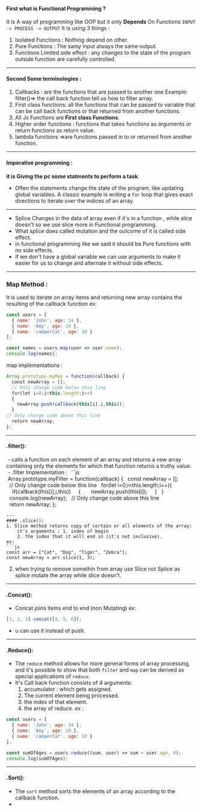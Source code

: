 #### First what is Functional Programming ?
It is A way of programming like OOP but it only __Depends__ On Functions 
`INPUT -> PROCESS -> OUTPUT`
It is using 3 things : 
1. Isolated Functions : Nothing depend on other.
2. Pure Functions : The samy input always the same output.
3. Functions Limited side effect : any changes to the state of the program outside function are carefully controlled.
---
#### Second Some terminologies :
1. Callbacks : are the functions that are passed to another one Example: filter()=> the call back function tell us how to filter array.
2. First class functions: all the functions that can be passed to variable that can be call back functions or that returned from another functions.
3. All Js Functions are **First class Functions**.
4. Higher order functions : functions that takes functions as arguments or return functions as return value.
5. lambda functions =>are functions  passed in to or returned from another function.
---
#### Imperative programming :
**it is Giving the pc some statments to perform a task**.
- Often the statements change the state of the program, like updating global variables. A classic example is writing a `for` loop that gives exact directions to iterate over the indices of an array.
---
- Splice Changes in the data of array even if it's in a function , while slice doesn't so we use slice more in Functional programming.
- What splice does called mutation and the outcome of it is called side effect.
- in functional programming like we said it should be Pure functions with no side effects.
- if we don't have a global variable we can use arguments to make it easier for us to change and alternate it without side effects.
---
### Map Method : 
It is used to iterate on array items and returning new array contains the resulting of the callback function ex: 
```js
const users = [
  { name: 'John', age: 34 },
  { name: 'Amy', age: 20 },
  { name: 'camperCat', age: 10 }
];

const names = users.map(user => user.name);
console.log(names);
```
map implementations : 
``` js
Array.prototype.myMap = function(callback) {
  const newArray = [];
  // Only change code below this line
  for(let i=0;i<this.length;i++)
  {
    newArray.push(callback(this[i],i,this));
  }
// Only change code above this line
  return newArray;
};
```
---
#### .filter():
 - calls a function on each element of an array and returns a new array containing only the elements for which that function returns a truthy value.
 - .filter Implementation :
 ```js
 Array.prototype.myFilter = function(callback) {
  const newArray = [];
  // Only change code below this line
  for(let i=0;i<this.length;i++){
    if(callback(this[i],i,this))
    {
      newArray.push(this[i]);
    }
  }
  console.log(newArray);
  // Only change code above this line
  return newArray;
};
```
---
#### .slice():
1. Slice method returns copy of certain or all elements of the array: 
	it's arguments : 1. index of begin 
	2. the index that it will end in (it's not inclusive).
ex:
```js
const arr = ["Cat", "Dog", "Tiger", "Zebra"];
const newArray = arr.slice(1, 3);
```
2. when trying to remove somethin from array use Slice not Splice as splice mutate the array while slice doesn't.
---
#### .Concat():
- Concat joins items end to end (non Mutating) ex:
```js
[1, 2, 3].concat([4, 5, 6]);
```
- u can use it instead of push.
---
#### .Reduce():
- The `reduce` method allows for more general forms of array processing, and it's possible to show that both `filter` and `map` can be derived as special applications of `reduce`.
- It's Call back function consists of 4 arguments:
	1. accumulator : which gets assigned.
	2. The current element being processed.
	3. the index of that element.
	4. the array of reduce.
ex : 
```js
const users = [
  { name: 'John', age: 34 },
  { name: 'Amy', age: 20 },
  { name: 'camperCat', age: 10 }
];

const sumOfAges = users.reduce((sum, user) => sum + user.age, 0);
console.log(sumOfAges);
```
---
#### .Sort():
- The `sort` method sorts the elements of an array according to the callback function.
- 